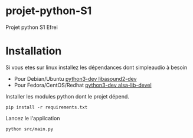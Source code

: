 # projet-python-S1

Projet python S1 Efrei

# Installation
Si vous etes sur linux installez les dépendances dont simpleaudio à besoin
* Pour Debian/Ubuntu [python3-dev libasound2-dev](https://simpleaudio.readthedocs.io/en/latest/installation.html#linux-dependencies)
* Pour Fedora/CentOS/Redhat [python3-dev alsa-lib-devel](https://pkgs.org/download/libasound.so.2)

Installer les modules python dont le projet dépend.
```shell
pip install -r requirements.txt
```

Lancez le l'application
```shell
python src/main.py
```
